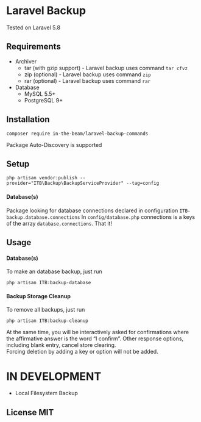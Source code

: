 # Laravel Backup

Tested on Laravel 5.8

## Requirements

* Archiver
  * tar (with gzip support) - Laravel backup uses command `tar cfvz`
  * zip (optional) - Laravel backup uses command `zip`
  * rar (optional) - Laravel backup uses command `rar`
* Database
  * MySQL 5.5+
  * PostgreSQL 9+

## Installation

```
composer require in-the-beam/laravel-backup-commands
```
Package Auto-Discovery is supported

## Setup

```
php artisan vendor:publish --provider="ITB\Backup\BackupServiceProvider" --tag=config
```

#### Database(s)

Package looking for database connections declared in configuration `ITB-backup.database.connections`
In `config/database.php` connections is a keys of the array `database.connections`.
That it!

## Usage

#### Database(s)

To make an database backup, just run
```
php artisan ITB:backup-database
```

#### Backup Storage Cleanup

To remove all backups, just run
```
php artisan ITB:backup-cleanup
```
At the same time, you will be interactively asked for confirmations where the affirmative answer is the word “I confirm”. Other response options, including blank entry, cancel store clearing.<br>
Forcing deletion by adding a key or option will not be added.

# IN DEVELOPMENT

* Local Filesystem Backup

## License MIT
